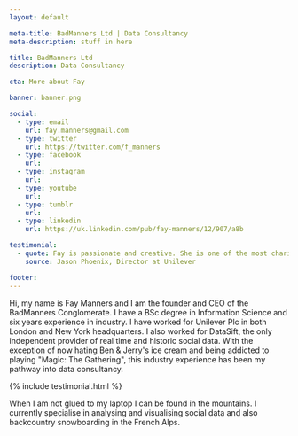 ```yaml
---
layout: default

meta-title: BadManners Ltd | Data Consultancy
meta-description: stuff in here

title: BadManners Ltd
description: Data Consultancy

cta: More about Fay

banner: banner.png

social:
  - type: email
    url: fay.manners@gmail.com
  - type: twitter
    url: https://twitter.com/f_manners
  - type: facebook
    url: 
  - type: instagram
    url:
  - type: youtube
    url:
  - type: tumblr
    url: 
  - type: linkedin
    url: https://uk.linkedin.com/pub/fay-manners/12/907/a8b

testimonial:
  - quote: Fay is passionate and creative. She is one of the most charismatic and hardworking individuals I have met in the IT industry.
    source: Jason Phoenix, Director at Unilever

footer:
---
```


Hi, my name is Fay Manners and I am the founder and CEO of the BadManners Conglomerate. I have a BSc degree in Information Science and six years experience in industry. I have worked for Unilever Plc in both London and New York headquarters. I also worked for DataSift, the only independent provider of real time and historic social data. With the exception of now hating Ben & Jerry's ice cream and being addicted to playing "Magic: The Gathering", this industry experience has been my pathway into data consultancy.    

{% include testimonial.html %}

When I am not glued to my laptop I can be found in the mountains. I currently specialise in analysing and visualising social data and also backcountry snowboarding in the French Alps. 
